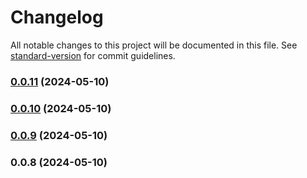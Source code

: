 # Changelog

All notable changes to this project will be documented in this file. See [standard-version](https://github.com/conventional-changelog/standard-version) for commit guidelines.

### [0.0.11](https://github.com/Developer27149/dir-hunter/compare/v0.0.10...v0.0.11) (2024-05-10)

### [0.0.10](https://github.com/Developer27149/dir-hunter/compare/v0.0.9...v0.0.10) (2024-05-10)

### [0.0.9](https://github.com/Developer27149/dir-hunter/compare/v0.0.8...v0.0.9) (2024-05-10)

### 0.0.8 (2024-05-10)
